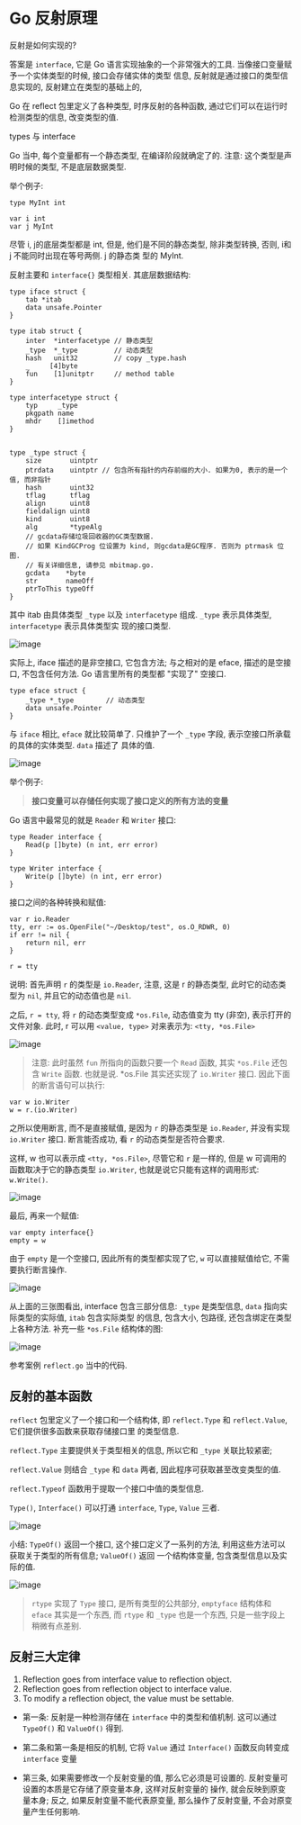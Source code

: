 # Go 反射原理

反射是如何实现的?

答案是 `interface`, 它是 Go 语言实现抽象的一个非常强大的工具. 当像接口变量赋予一个实体类型的时候, 接口会存储实体的类型
信息, 反射就是通过接口的类型信息实现的, 反射建立在类型的基础上的,

Go 在 reflect 包里定义了各种类型, 时序反射的各种函数, 通过它们可以在运行时检测类型的信息, 改变类型的值.


types 与 interface

Go 当中, 每个变量都有一个静态类型, 在编译阶段就确定了的. 注意: 这个类型是声明时候的类型, 不是底层数据类型.

举个例子:

```cgo
type MyInt int 

var i int
var j MyInt
```

尽管 i, j的底层类型都是 int, 但是, 他们是不同的静态类型, 除非类型转换, 否则, i和j 不能同时出现在等号两侧. j 的静态类
型的 MyInt. 

反射主要和 `interface{}` 类型相关. 其底层数据结构:

```cgo
type iface struct {
    tab *itab
    data unsafe.Pointer
}

type itab struct {
    inter  *interfacetype // 静态类型
    _type  *_type         // 动态类型
    hash   unit32         // copy _type.hash
    _     [4]byte
    fun    [1]unitptr     // method table
}

type interfacetype struct {
	typ     _type
	pkgpath name
	mhdr    []imethod
}


type _type struct {
	size       uintptr
	ptrdata    uintptr // 包含所有指针的内存前缀的大小. 如果为0, 表示的是一个值, 而非指针
	hash       uint32
	tflag      tflag
	align      uint8
	fieldalign uint8
	kind       uint8
	alg        *typeAlg
	// gcdata存储垃圾回收器的GC类型数据.
    // 如果 KindGCProg 位设置为 kind, 则gcdata是GC程序. 否则为 ptrmask 位图. 
    // 有关详细信息, 请参见 mbitmap.go.
	gcdata    *byte
	str       nameOff
	ptrToThis typeOff
}
```

其中 itab 由具体类型 `_type` 以及 `interfacetype` 组成. `_type` 表示具体类型, `interfacetype` 表示具体类型实
现的接口类型. 

![image](/images/develop_reflect_iface.png)

实际上, iface 描述的是非空接口, 它包含方法; 与之相对的是 eface, 描述的是空接口, 不包含任何方法. Go 语言里所有的类型都
"实现了" 空接口.

```cgo
type eface struct {
    _type *_type        // 动态类型
    data unsafe.Pointer
}
```

与 `iface` 相比, `eface` 就比较简单了. 只维护了一个 `_type` 字段, 表示空接口所承载的具体的实体类型. `data` 描述了
具体的值.

![image](/images/develop_reflect_eface.png)

举个例子:

> **接口变量可以存储任何实现了接口定义的所有方法的变量**

Go 语言中最常见的就是 `Reader` 和 `Writer` 接口:

```cgo
type Reader interface {
    Read(p []byte) (n int, err error)
}

type Writer interface {
    Write(p []byte) (n int, err error)
}
```

接口之间的各种转换和赋值:

```cgo
var r io.Reader
tty, err := os.OpenFile("~/Desktop/test", os.O_RDWR, 0)
if err != nil {
    return nil, err
}

r = tty
```

说明: 首先声明 `r` 的类型是 `io.Reader`, 注意, 这是 r 的静态类型, 此时它的动态类型为 `nil`, 并且它的动态值也是 `nil`.

之后, `r = tty`, 将 `r` 的动态类型变成 `*os.File`, 动态值变为 tty (非空), 表示打开的文件对象. 此时, r 可以用 
`<value, type>` 对来表示为: `<tty, *os.File>`


![image](/images/develop_reflect_reader.png)

> 注意: 此时虽然 `fun` 所指向的函数只要一个 `Read` 函数, 其实 `*os.File` 还包含 `Write` 函数. 也就是说. *os.File
其实还实现了 `io.Writer` 接口. 因此下面的断言语句可以执行:

```
var w io.Writer
w = r.(io.Writer)
```

之所以使用断言, 而不是直接赋值, 是因为 `r` 的静态类型是 `io.Reader`, 并没有实现 `io.Writer` 接口. 断言能否成功,
看 `r` 的动态类型是否符合要求.

这样, w 也可以表示成 `<tty, *os.File>`, 尽管它和 `r` 是一样的, 但是 w 可调用的函数取决于它的静态类型 `io.Writer`,
也就是说它只能有这样的调用形式: `w.Write()`.

![image](/images/develop_reflect_writer.png)


最后, 再来一个赋值:

```cgo
var empty interface{}
empty = w
```

由于 `empty` 是一个空接口, 因此所有的类型都实现了它, `w` 可以直接赋值给它, 不需要执行断言操作.

![image](/images/develop_reflect_empty.png)


从上面的三张图看出, interface 包含三部分信息: `_type` 是类型信息, `data` 指向实际类型的实际值, `itab` 包含实际类型
的信息, 包含大小, 包路径, 还包含绑定在类型上各种方法. 补充一些 `*os.File` 结构体的图:

![image](/images/develop_reflect_empty_detail.png)

参考案例 `reflect.go` 当中的代码.


## 反射的基本函数

`reflect` 包里定义了一个接口和一个结构体, 即 `reflect.Type` 和 `reflect.Value`, 它们提供很多函数来获取存储接口里
的类型信息.

`reflect.Type` 主要提供关于类型相关的信息, 所以它和 `_type` 关联比较紧密;

`reflect.Value` 则结合 `_type` 和 `data` 两者, 因此程序可获取甚至改变类型的值.

`reflect.Typeof` 函数用于提取一个接口中值的类型信息.  


`Type()`, `Interface()` 可以打通 `interface`, `Type`, `Value` 三者.

![image](/images/develop_reflect_convert.png) 

小结: `TypeOf()` 返回一个接口, 这个接口定义了一系列的方法, 利用这些方法可以获取关于类型的所有信息; `ValueOf()` 返回
一个结构体变量, 包含类型信息以及实际的值.

![image](/images/develop_reflect_sum.png)

> `rtype` 实现了 `Type` 接口, 是所有类型的公共部分, `emptyface` 结构体和 `eface` 其实是一个东西, 而 `rtype` 和
`_type` 也是一个东西, 只是一些字段上稍微有点差别. 


## 反射三大定律

1. Reflection goes from interface value to reflection object.
2. Reflection goes from reflection object to interface value.
3. To modify a reflection object, the value must be settable.

- 第一条: 反射是一种检测存储在 `interface` 中的类型和值机制. 这可以通过 `TypeOf()` 和 `ValueOf()` 得到.

- 第二条和第一条是相反的机制, 它将 `Value` 通过 `Interface()` 函数反向转变成 `interface` 变量

- 第三条, 如果需要修改一个反射变量的值, 那么它必须是可设置的. 反射变量可设置的本质是它存储了原变量本身, 这样对反射变量的
操作, 就会反映到原变量本身; 反之, 如果反射变量不能代表原变量, 那么操作了反射变量, 不会对原变量产生任何影响.